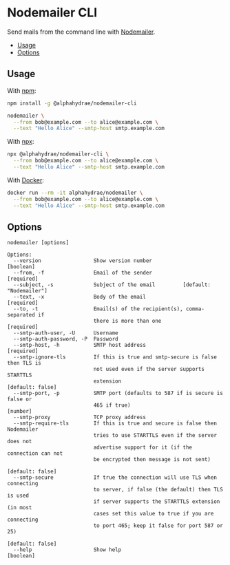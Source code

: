 # Nodemailer CLI

Send mails from the command line with [Nodemailer][nodemailer].

<!-- START doctoc generated TOC please keep comment here to allow auto update -->
<!-- DON'T EDIT THIS SECTION, INSTEAD RE-RUN doctoc TO UPDATE -->


- [Usage](#usage)
- [Options](#options)

<!-- END doctoc generated TOC please keep comment here to allow auto update -->



## Usage

With [npm][npm]:

```bash
npm install -g @alphahydrae/nodemailer-cli

nodemailer \
  --from bob@example.com --to alice@example.com \
  --text "Hello Alice" --smtp-host smtp.example.com
```

With [npx][npx]:

```bash
npx @alphahydrae/nodemailer-cli \
  --from bob@example.com --to alice@example.com \
  --text "Hello Alice" --smtp-host smtp.example.com
```

With [Docker][docker]:

```bash
docker run --rm -it alphahydrae/nodemailer \
  --from bob@example.com --to alice@example.com \
  --text "Hello Alice" --smtp-host smtp.example.com
```



## Options

```
nodemailer [options]

Options:
  --version                 Show version number                        [boolean]
  --from, -f                Email of the sender                       [required]
  --subject, -s             Subject of the email         [default: "Nodemailer"]
  --text, -x                Body of the email                         [required]
  --to, -t                  Email(s) of the recipient(s), comma-separated if
                            there is more than one                    [required]
  --smtp-auth-user, -U      Username
  --smtp-auth-password, -P  Password
  --smtp-host, -h           SMTP host address                         [required]
  --smtp-ignore-tls         If this is true and smtp-secure is false then TLS is
                            not used even if the server supports STARTTLS
                            extension                           [default: false]
  --smtp-port, -p           SMTP port (defaults to 587 if is secure is false or
                            465 if true)                                [number]
  --smtp-proxy              TCP proxy address
  --smtp-require-tls        If this is true and secure is false then Nodemailer
                            tries to use STARTTLS even if the server does not
                            advertise support for it (if the connection can not
                            be encrypted then message is not sent)
                                                                [default: false]
  --smtp-secure             If true the connection will use TLS when connecting
                            to server, if false (the default) then TLS is used
                            if server supports the STARTTLS extension (in most
                            cases set this value to true if you are connecting
                            to port 465; keep it false for port 587 or 25)
                                                                [default: false]
  --help                    Show help                                  [boolean]
```




[docker]: https://www.docker.com
[nodemailer]: https://nodemailer.com
[npm]: https://www.npmjs.com
[npx]: https://www.npmjs.com/package/npx

